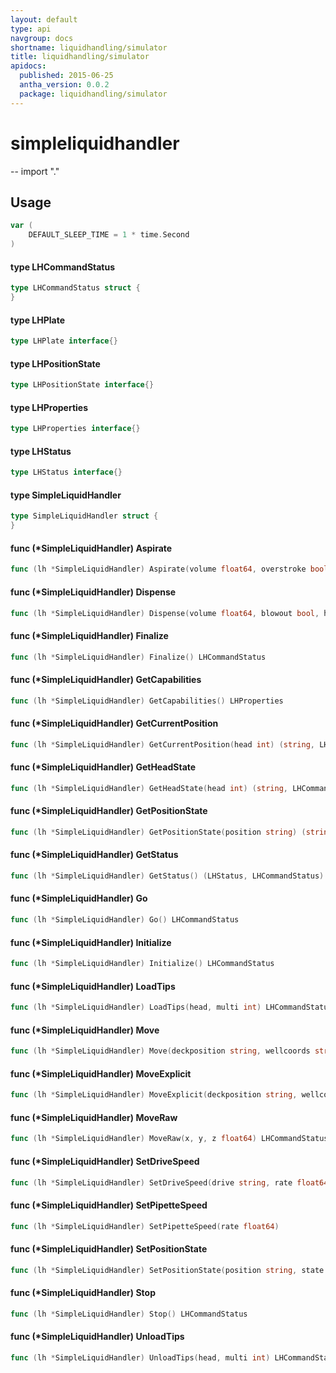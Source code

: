 ```yaml
---
layout: default
type: api
navgroup: docs
shortname: liquidhandling/simulator
title: liquidhandling/simulator
apidocs:
  published: 2015-06-25
  antha_version: 0.0.2
  package: liquidhandling/simulator
---
```

# simpleliquidhandler
--
    import "."


## Usage

```go
var (
	DEFAULT_SLEEP_TIME = 1 * time.Second
)
```

#### type LHCommandStatus

```go
type LHCommandStatus struct {
}
```


#### type LHPlate

```go
type LHPlate interface{}
```


#### type LHPositionState

```go
type LHPositionState interface{}
```


#### type LHProperties

```go
type LHProperties interface{}
```


#### type LHStatus

```go
type LHStatus interface{}
```


#### type SimpleLiquidHandler

```go
type SimpleLiquidHandler struct {
}
```


#### func (*SimpleLiquidHandler) Aspirate

```go
func (lh *SimpleLiquidHandler) Aspirate(volume float64, overstroke bool, head int, multi int) LHCommandStatus
```

#### func (*SimpleLiquidHandler) Dispense

```go
func (lh *SimpleLiquidHandler) Dispense(volume float64, blowout bool, head int, multi int) LHCommandStatus
```

#### func (*SimpleLiquidHandler) Finalize

```go
func (lh *SimpleLiquidHandler) Finalize() LHCommandStatus
```

#### func (*SimpleLiquidHandler) GetCapabilities

```go
func (lh *SimpleLiquidHandler) GetCapabilities() LHProperties
```

#### func (*SimpleLiquidHandler) GetCurrentPosition

```go
func (lh *SimpleLiquidHandler) GetCurrentPosition(head int) (string, LHCommandStatus)
```

#### func (*SimpleLiquidHandler) GetHeadState

```go
func (lh *SimpleLiquidHandler) GetHeadState(head int) (string, LHCommandStatus)
```

#### func (*SimpleLiquidHandler) GetPositionState

```go
func (lh *SimpleLiquidHandler) GetPositionState(position string) (string, LHCommandStatus)
```

#### func (*SimpleLiquidHandler) GetStatus

```go
func (lh *SimpleLiquidHandler) GetStatus() (LHStatus, LHCommandStatus)
```

#### func (*SimpleLiquidHandler) Go

```go
func (lh *SimpleLiquidHandler) Go() LHCommandStatus
```

#### func (*SimpleLiquidHandler) Initialize

```go
func (lh *SimpleLiquidHandler) Initialize() LHCommandStatus
```

#### func (*SimpleLiquidHandler) LoadTips

```go
func (lh *SimpleLiquidHandler) LoadTips(head, multi int) LHCommandStatus
```

#### func (*SimpleLiquidHandler) Move

```go
func (lh *SimpleLiquidHandler) Move(deckposition string, wellcoords string, reference int, offsetX, offsetY, offsetZ float64, plate_type, head int) LHCommandStatus
```

#### func (*SimpleLiquidHandler) MoveExplicit

```go
func (lh *SimpleLiquidHandler) MoveExplicit(deckposition string, wellcoords string, reference int, offsetX, offsetY, offsetZ float64, plate_type *LHPlate, head int) LHCommandStatus
```

#### func (*SimpleLiquidHandler) MoveRaw

```go
func (lh *SimpleLiquidHandler) MoveRaw(x, y, z float64) LHCommandStatus
```

#### func (*SimpleLiquidHandler) SetDriveSpeed

```go
func (lh *SimpleLiquidHandler) SetDriveSpeed(drive string, rate float64) LHCommandStatus
```

#### func (*SimpleLiquidHandler) SetPipetteSpeed

```go
func (lh *SimpleLiquidHandler) SetPipetteSpeed(rate float64)
```

#### func (*SimpleLiquidHandler) SetPositionState

```go
func (lh *SimpleLiquidHandler) SetPositionState(position string, state LHPositionState) LHCommandStatus
```

#### func (*SimpleLiquidHandler) Stop

```go
func (lh *SimpleLiquidHandler) Stop() LHCommandStatus
```

#### func (*SimpleLiquidHandler) UnloadTips

```go
func (lh *SimpleLiquidHandler) UnloadTips(head, multi int) LHCommandStatus
```
